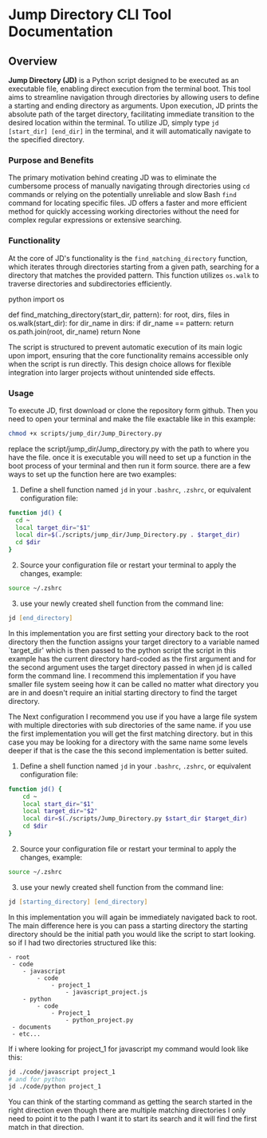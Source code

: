 # Jump Directory CLI Tool Documentation

## Overview

**Jump Directory (JD)** is a Python script designed to be executed as an executable file, enabling direct execution from the terminal boot. This tool aims to streamline navigation through directories by allowing users to define a starting and ending directory as arguments. Upon execution, JD prints the absolute path of the target directory, facilitating immediate transition to the desired location within the terminal. To utilize JD, simply type `jd [start_dir] [end_dir]` in the terminal, and it will automatically navigate to the specified directory.

### Purpose and Benefits

The primary motivation behind creating JD was to eliminate the cumbersome process of manually navigating through directories using `cd` commands or relying on the potentially unreliable and slow Bash `find` command for locating specific files. JD offers a faster and more efficient method for quickly accessing working directories without the need for complex regular expressions or extensive searching.

### Functionality

At the core of JD's functionality is the `find_matching_directory` function, which iterates through directories starting from a given path, searching for a directory that matches the provided pattern. This function utilizes `os.walk` to traverse directories and subdirectories efficiently.

python import os

def find_matching_directory(start_dir, pattern): for root, dirs, files in os.walk(start_dir): for dir_name in dirs: if dir_name == pattern: return os.path.join(root, dir_name) return None


The script is structured to prevent automatic execution of its main logic upon import, ensuring that the core functionality remains accessible only when the script is run directly. This design choice allows for flexible integration into larger projects without unintended side effects.

### Usage

To execute JD, first download or clone the repository form github. Then you need to open your terminal and make the file exactable like in this example:
```zsh
chmod +x scripts/jump_dir/Jump_Directory.py
```
replace the script/jump_dir/Jump_directory.py with the path to where you have the file.
once it is executable you will need to set up a function in the boot process of your terminal and then run it form source. there are a few ways to set up the function here are two examples:

1. Define a shell function named `jd` in your `.bashrc`, `.zshrc`, or equivalent configuration file:

```bash
function jd() {
  cd ~
  local target_dir="$1"
  local dir=$(./scripts/jump_dir/Jump_Directory.py . $target_dir)
  cd $dir
}
```

2. Source your configuration file or restart your terminal to apply the changes, example:

```zsh
source ~/.zshrc
```


3. use your newly created shell function from the command line:

```zsh
jd [end_directory]
```

In this implementation you are first setting your directory back to the root directory then the function assigns your target directory to a variable named `target_dir' which is then passed to the python script the script in this example has the current directory hard-coded as the first argument and for the second argument uses the target directory passed in when jd is called form the command line. I recommend this implementation if you have smaller file system seeing how it can be called no matter what directory you are in and doesn't require an initial starting directory to find the target directory.

The Next configuration I recommend you use if you have a large file system with multiple directories with sub directories of the same name. if you use the first implementation you will get the first matching directory. but in this case you may be looking for a directory with the same name some levels deeper if that is the case the this second implementation is better suited.

1. Define a shell function named `jd` in your `.bashrc`, `.zshrc`, or equivalent configuration file:

```bash
function jd() {
    cd ~
    local start_dir="$1"
    local target_dir="$2"
    local dir=$(./scripts/Jump_Directory.py $start_dir $target_dir)
    cd $dir
}
```

2. Source your configuration file or restart your terminal to apply the changes, example:

```zsh
source ~/.zshrc
```

3. use your newly created shell function from the command line:

```zsh
jd [starting_directory] [end_directory]
```

In this implementation you will again be immediately navigated back to root. The main difference here is you can pass a starting directory the starting directory should be the initial path you would like the script to start looking. so if I had two directories structured like this:

```
- root
 - code
    - javascript
        - code
            - project_1
                - javascript_project.js
    - python
        - code
            - Project_1
                - python_project.py
 - documents
 - etc...
```
If i where looking for project_1 for javascript my command would look like this:

```zsh
jd ./code/javascript project_1
# and for python
jd ./code/python project_1
```

You can think of the starting command as getting the search started in the right direction even though there are multiple matching directories I only need to point it to the path I want it to start its search and it will find the first match in that direction.



